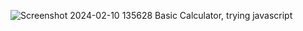 ![Screenshot 2024-02-10 135628](https://github.com/iOmarSh/Calculator/assets/153997616/994c273d-ab08-452a-90a1-fbfe06174f8c)
Basic Calculator, trying javascript
